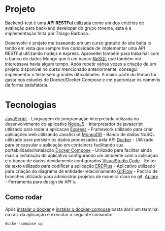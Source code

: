 # Projeto

Backend-test é uma **API RESTFul** utilizada como um dos critérios de avaliação para back-end developer do grupo rovema, esta é a implementação feita por Thiago Barbosa.

Desenvolvi o projeto me baseando em um curso gratuito do site balta.io tendo em vista que sempre tive curiosidade de implementar uma API RESTFul  utilizando nodejs e express. Aproveitei também para trabalhar com o banco de dados Mongo que é um banco [NoSQL](https://www.mongodb.com/nosql-explained) que também me interessava havia algum tempo. Após repetir várias vezes a criação de um projeto disponível no curso mencionado anteriormente, consegui implementar o teste sem grandes dificuldades. A maior parte do tempo foi gasta nos estudos de Docker/Docker Compose e em padronizar os commits de forma satisfatória.

# Tecnologias

[JavaScript](https://www.javascript.com/) - Linguagem de programação interpretada utilizada no desenvolvimento do aplicativo
[NodeJS](https://nodejs.org/en/) - Interpretador de javascript utilizado para rodar a aplicacao
[Express](https://expressjs.com/) - Framework utilizado para criar aplicações web utilizando JavaScript
[MongoDB](https://www.mongodb.com/) - Banco de dados NoSQL utilizado para  persistir os dados processados pela API
[Docker](https://www.docker.com/) - Utilizado para encapsular a aplicação em containers facilitando sua portabilidade/instalação
[Docker Compose](https://docs.docker.com/compose/) - Utilizado para facilitar ainda mais a instalação do aplicativo configurando um ambiente com a aplicação e o banco de dados devidamente configurados
[VisualStudio Code](https://code.visualstudio.com/) - Editor de texto utilizado para codificar a aplicação
[ERDPlus](https://erdplus.com/#/) - Aplicativo utilizado para criação do diagrama de entidade-relacionamento
[GitFlow](https://www.atlassian.com/git/tutorials/comparing-workflows/gitflow-workflow) - Padrão de branches utilizado para administrar projetos de maneira clara no git.
[Apiary](https://apiary.io/) - Ferramenta para design de API's.
## Como rodar
Após [instalar o docker](https://docs.docker.com/install/) e [instalar o docker-compose](https://docs.docker.com/compose/install/) basta abrir um terminal na raiz da aplicação e executar o seguinte comando:

    docker-compose up

